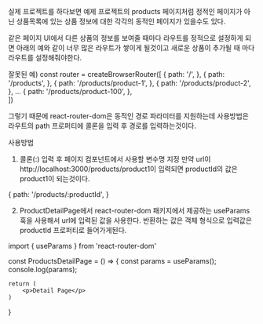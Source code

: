 실제 프로젝트를 하다보면 예제 프로젝트의 products 페이지처럼 정적인 페이지가 아닌
상품목록에 있는 상품 정보에 대한 각각의 동적인 페이지가 있을수도 있다.

같은 페이지 UI에서 다른 상품의 정보를 보여줄 때마다 라우트를 정적으로 설정하게 되면 
아래의 예와 같이 너무 많은 라우트가 쌓이게 될것이고 새로운 상품이 추가될 때 마다 라우트를 설정해줘야한다.

잘못된 예)
const router = createBrowserRouter([
    { path: '/', <HomePage /> },
    { path: '/products', <ProductsPage /> },
    { path: '/products/product-1', <ProductsDetailPage /> },
    { path: '/products/product-2', <ProductsDetailPage /> },
    ...
    { path: '/products/product-100', <ProductsDetailPage /> },    
])

그렇기 때문에 react-router-dom은 동적인 경로 파라미터를 지원하는데 사용방법은 라우트의 path 프로퍼티에
콜론을 입력 후 경로를 입력하는것이다.

사용방법

1. 콜론(:) 입력 후 페이지 컴포넌트에서 사용할 변수명 지정
   만약 url이 http://localhost:3000/products/product1이 입력되면
   productId의 값은 product1이 되는것이다.

{ path: '/products/:productId', <ProductsDetailPage /> }

2. ProductDetailPage에서 react-router-dom 패키지에서 제공하는 useParams 훅을 사용해서 url에 입력된 값을 사용한다. 
   반환하는 값은 객체 형식으로 입력값은 productId 프로퍼티로 들어가게된다.

import { useParams } from 'react-router-dom'

const ProductsDetailPage = () => {
    const params = useParams();
    <!-- Object형식 { productId: product1 } 으로 들어감 -->
    console.log(params); 
    
    return (
        <p>Detail Page</p>
    )
}